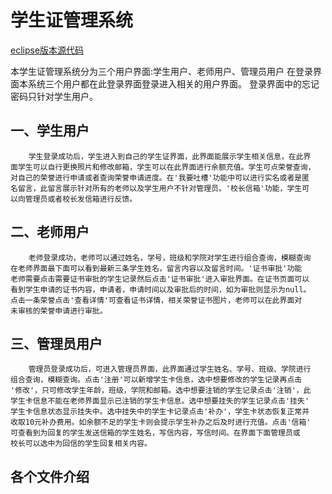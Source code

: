 #                   学生证管理系统
[eclipse版本源代码](https://github.com/huahuaz/C1-S1-Student.git)

本学生证管理系统分为三个用户界面:学生用户、老师用户、管理员用户
在登录界面本系统三个用户都在此登录界面登录进入相关的用户界面。
登录界面中的忘记密码只针对学生用户。
## 一、学生用户
        学生登录成功后，学生进入到自己的学生证界面，此界面能展示学生相关信息，在此界
    面学生可以自行更换照片和修改邮箱，学生可以在此界面进行余额充值。学生可点荣誉查询，
    对自己的荣誉进行申请或者查询荣誉申请进度。在'我要吐槽'功能中可以进行实名或者是匿
    名留言，此留言展示针对所有的老师以及学生用户不针对管理员。'校长信箱'功能，学生可
    以向管理员或者校长发信箱进行反馈。
## 二、老师用户
	    老师登录成功，老师可以通过姓名，学号，班级和学院对学生进行组合查询，模糊查询
    在老师界面最下面可以看到最新三条学生姓名，留言内容以及留言时间。'证书审批'功能
    老师需要点击需要证书审批的学生记录然后点击'证书审批'进入审批界面。在证书页面可以
    看到学生申请的证书内容，申请者，申请时间以及审批后的时间，如为审批则显示为null。
    点击一条荣誉点击'查看详情'可查看证书详情，相关荣誉证书图片，老师可以在此界面对
    未审核的荣誉申请进行审批。
## 三、管理员用户
	    管理员登录成功后，可进入管理员界面，此界面通过学生姓名、学号、班级、学院进行
    组合查询，模糊查询。点击'注册'可以新增学生卡信息，选中想要修改的学生记录再点击
    '修改'，只可修改学生年龄，班级，学院和邮箱。选中想要注销的学生记录点击'注销'，此
    学生卡信息不能在老师界面显示已注销的学生卡信息。选中想要挂失的学生记录点击'挂失'
    学生卡信息状态显示挂失中。选中挂失中的学生卡记录点击'补办'，学生卡状态恢复正常并
    收取10元补办费用。如余额不足的学生卡则会提示学生补办之后及时进行充值。点击'信箱'
    可查看到为回复的学生发送信箱的学生姓名，写信内容，写信时间。在界面下面管理员或
    校长可以选中为回信的学生回复相关内容。
   
## 各个文件介绍   